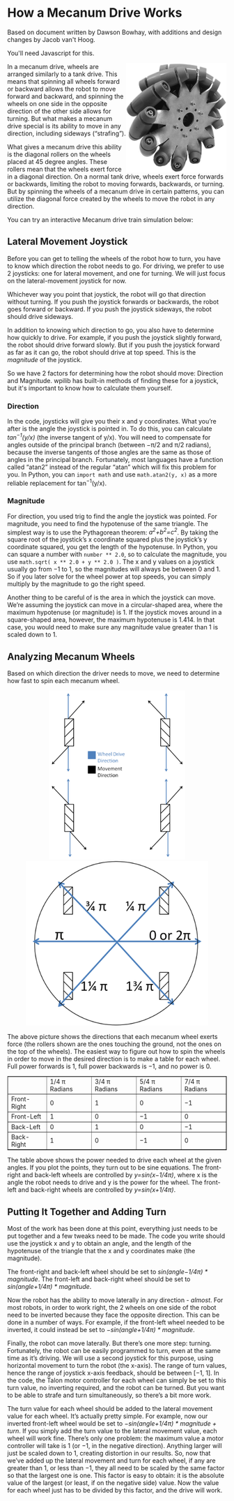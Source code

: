 # How a Mecanum Drive Works

<script language="javascript" type="text/javascript" src="../../sketches/p5.min.js"></script>

Based on document written by Dawson Bowhay, with additions and design changes by Jacob van't Hoog.

You'll need Javascript for this.

<img src="mecanum_wheel.png" alt="A mecanum wheel." style="float:right; width:231px; height:251px;">

In a mecanum drive, wheels are arranged similarly to a tank drive. This means that spinning all wheels forward or backward allows the robot to move forward and backward, and spinning the wheels on one side in the opposite direction of the other side allows for turning. But what makes a mecanum drive special is its ability to move in any direction, including sideways (“strafing”).

What gives a mecanum drive this ability is the diagonal rollers on the wheels placed at 45 degree angles. These rollers mean that the wheels exert force in a diagonal direction. On a normal tank drive, wheels exert force forwards or backwards, limiting the robot to moving forwards, backwards, or turning. But by spinning the wheels of a mecanum drive in certain patterns, you can utilize the diagonal force created by the wheels to move the robot in any direction.

You can try an interactive Mecanum drive train simulation below:

<script src="../../sketches/processing.min.js"></script>
<canvas data-processing-sources="../../sketches/mecanum/mecanum.pde ../../sketches/mecanum/Robot.pde ../../sketches/mecanum/MecanumDrive.pde ../../sketches/mecanum/DrawRobot.pde ../../sketches/mecanum/TankDrive.pde"></canvas>

## Lateral Movement Joystick

Before you can get to telling the wheels of the robot how to turn, you have to know which direction the robot needs to go. For driving, we prefer to use 2 joysticks: one for lateral movement, and one for turning. We will just focus on the lateral-movement joystick for now.

Whichever way you point that joystick, the robot will go that direction without turning. If you push the joystick forwards or backwards, the robot goes forward or backward. If you push the joystick sideways, the robot should drive sideways.

In addition to knowing which direction to go, you also have to determine how quickly to drive. For example, if you push the joystick slightly forward, the robot should drive forward slowly. But if you push the joystick forward as far as it can go, the robot should drive at top speed. This is the <em>magnitude</em> of the joystick.

<div id="magnitude-direction-sketch"> </div>
<script language="javascript" type="text/javascript" src="magnitude-direction.js"></script>

So we have 2 factors for determining how the robot should move: Direction and Magnitude. wpilib has built-in methods of finding these for a joystick, but it's important to know how to calculate them yourself.

### Direction

In the code, joysticks will give you their x and y coordinates. What you’re after is the angle the joystick is pointed in. To do this, you can calculate <em>tan<sup>&minus;1</sup>(y/x)</em> (the inverse tangent of y/x). You will need to compensate for angles outside of the principal branch (between &minus;&pi;/2 and &pi;/2 radians), because the inverse tangents of those angles are the same as those of angles in the principal branch. Fortunately, most languages have a function called “atan2” instead of the regular “atan” which will fix this problem for you. In Python, you can <code>import math</code> and use <code>math.atan2(y, x)</code> as a more reliable replacement for tan<sup>&minus;1</sup>(y/x).

### Magnitude

For direction, you used trig to find the angle the joystick was pointed. For magnitude, you need to find the hypotenuse of the same triangle. The simplest way is to use the Pythagorean theorem: <em>a<sup>2</sup>+b<sup>2</sup>=c<sup>2</sup></em>. By taking the square root of the joystick’s x coordinate squared plus the joystick’s y coordinate squared, you get the length of the hypotenuse. In Python, you can square a number with <code>number ** 2.0</code>, so to calculate the magnitude, you use <code>math.sqrt( x ** 2.0 + y ** 2.0 )</code>. The x and y values on a joystick usually go from &minus;1 to 1, so the magnitudes will always be between 0 and 1. So if you later solve for the wheel power at top speeds, you can simply multiply by the magnitude to go the right speed.

Another thing to be careful of is the area in which the joystick can move. We’re assuming the joystick can move in a circular-shaped area, where the maximum hypotenuse (or magnitude) is 1. If the joystick moves around in a square-shaped area, however, the maximum hypotenuse is 1.414. In that case, you would need to make sure any magnitude value greater than 1 is scaled down to 1.

## Analyzing Mecanum Wheels

Based on which direction the driver needs to move, we need to determine how fast to spin each mecanum wheel.

<p style="text-align:center;">
<img src="wheel_force.png" alt="Wheel force vectors." style="width:313px; height:388px;">
<img src="wheel_force_circle.png" alt="Force vector circle." style="width:418px; height:377px;">
</p>

The above picture shows the directions that each mecanum wheel exerts force (the rollers shown are the ones touching the ground, not the ones on the top of the wheels). The easiest way to figure out how to spin the wheels in order to move in the desired direction is to make a table for each wheel. Full power forwards is 1, full power backwards is &minus;1, and no power is 0.

<table border="1">
<tr>
<td></td>
<td>1/4 &pi; Radians</td>
<td>3/4 &pi; Radians</td>
<td>5/4 &pi; Radians</td>
<td>7/4 &pi; Radians</td>
</tr>

<tr>
<td>Front-Right</td>
<td>0</td>
<td>1</td>
<td>0</td>
<td>&minus;1</td>
</tr>

<tr>
<td>Front-Left</td>
<td>1</td>
<td>0</td>
<td>&minus;1</td>
<td>0</td>
</tr>

<tr>
<td>Back-Left</td>
<td>0</td>
<td>1</td>
<td>0</td>
<td>&minus;1</td>
</tr>

<tr>
<td>Back-Right</td>
<td>1</td>
<td>0</td>
<td>&minus;1</td>
<td>0</td>
</tr>
</table>

The table above shows the power needed to drive each wheel at the given angles. If you plot the points, they turn out to be sine equations. The front-right and back-left wheels are controlled by <em>y=sin(x&minus;1/4&pi;)</em>, where x is the angle the robot needs to drive and y is the power for the wheel. The front-left and back-right wheels are controlled by <em>y=sin(x+1/4&pi;)</em>.

<div id="wheel-graph-sketch"> </div>
<script language="javascript" type="text/javascript" src="wheel-graph.js"></script>

## Putting It Together and Adding Turn

Most of the work has been done at this point, everything just needs to be put together and a few tweaks need to be made. The code you write should use the joystick x and y to obtain an angle, and the length of the hypotenuse of the triangle that the x and y coordinates make (the magnitude).

The front-right and back-left wheel should be set to <em>sin(angle&minus;1/4&pi;) * magnitude</em>. The front-left and back-right wheel should be set to <em>sin(angle+1/4&pi;) * magnitude</em>.

Now the robot has the ability to move laterally in any direction - <em>almost</em>. For most robots, in order to work right, the 2 wheels on one side of the robot need to be inverted because they face the opposite direction. This can be done in a number of ways. For example, if the front-left wheel needed to be inverted, it could instead be set to <em>&minus;sin(angle+1/4&pi;) * magnitude</em>.

Finally, the robot can move laterally. But there’s one more step: turning. Fortunately, the robot can be easily programmed to turn, even at the same time as it’s driving. We will use a second joystick for this purpose, using horizontal movement to turn the robot (the x-axis). The range of turn values, hence the range of joystick x-axis feedback, should be between
[&minus;1, 1]. In the code, the Talon motor controller for each wheel can simply be set to this turn value, no inverting required, and the robot can be turned. But you want to be able to strafe and turn simultaneously, so there’s a bit more work.

The turn value for each wheel should be added to the lateral movement value for each wheel. It’s actually pretty simple. For example, now our inverted front-left wheel would be set to <em>&minus;sin(angle+1/4&pi;) * magnitude + turn</em>. If you simply add the turn value to the lateral movement value, each wheel will work fine. There’s only one problem: the maximum value a motor controller will take is 1 (or &minus;1, in the negative direction). Anything larger will just be scaled down to 1, creating distortion in our results. So, now that we’ve added up the lateral movement and turn for each wheel, if any are greater than 1, or less than &minus;1, they all need to be scaled by the same factor so that the largest one is one. This factor is easy to obtain: it is the absolute value of the largest (or least, if on the negative side) value. Now the value for each wheel just has to be divided by this factor, and the drive will work.
